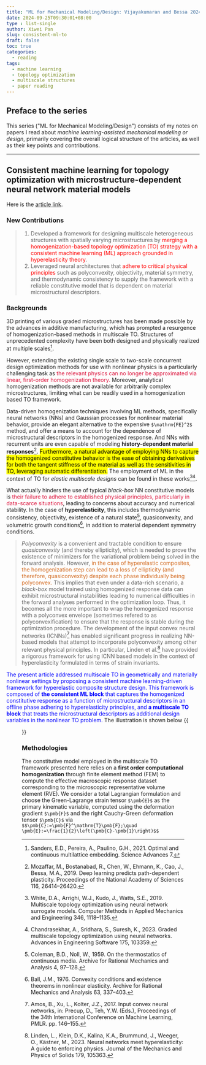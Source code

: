 ```yaml
---
title: "ML for Mechanical Modeling/Design: Vijayakumaran and Bessa 2024"
date: 2024-09-25T09:30:01+08:00
type : list-single
author: Xiwei Pan
slug: consistent-ml-to
draft: false
toc: true
categories:
  - reading
tags:
  - machine learning
  - topology optimization
  - multiscale structures
  - paper reading
---
```

## Preface to the series
This series ("ML for Mechanical Modeling/Design") consists of my notes on papers I read about *machine learning-assisted mechanical modeling or design*, primarily covering the overall logical structure of the articles, as well as their key points and contributions.

---

## Consistent machine learning for topology optimization with microstructure-dependent neural network material models

Here is the [<i class="fa fa-external-link" aria-hidden="true"></i> article link](https://arxiv.org/abs/2408.13843).

### New Contributions
> 1. Developed a framework for designing multiscale heterogeneous structures with spatially varying microstructures by <font color=Red>merging a homogenization-based topology optimization (TO) strategy with a consistent machine learning (ML) approach grounded in hyperelasticity theory</font>.
> 2. Leveraged neural architectures that <font color=Red>adhere to critical physical principles</font> such as polyconvexity, objectivity, material symmetry, and thermodynamic consistency to supply the framework with a reliable constitutive model that is dependent on material microstructural descriptors.

### Backgrounds
3D printing of various graded microstructures has been made possible by the advances in additive manufacturing, which has prompted a resurgence of homogenization-based methods in multiscale TO. Structures of unprecedented complexity have been both designed and physically realized at multiple scales[^1].

However, extending the existing single scale to two-scale concurrent design optimization methods for use with nonlinear physics is a particularly challenging task as <font color=Crimson>the relevant physics can no longer be approximated via linear, first-order homogenization theory.</font> Moreover, analytical homogenization methods are not available for arbitrarily complex microstructures, limiting what can be readily used in a homogenization based TO framework.

Data-driven homogenization techniques involving ML methods, specifically neural networks (NNs) and Gaussian processes for nonlinear material behavior, provide an elegant alternative to the expensive `$\mathrm{FE}^2$` method, and offer a means to account for the dependence of microstructural descriptors in the homogenized response. And NNs with recurrent units are even capable of modeling **history-dependent material responses**[^2]. <mark>Furthermore, a natural advantage of employing NNs to capture the homogenized constitutive behavior is the ease of obtaining derivatives for both the tangent stiffness of the material as well as the sensitivities in TO, leveraging automatic differentiation.</mark> The employment of ML in the context of TO for *elastic multiscale designs* can be found in these works[^3][^4].

What actually hinders the use of typical *black-box* NN constitutive models is <font color=Crimson>their failure to adhere to established physical principles, particularly in data-scarce situations</font>, leading to concerns about accuracy and numerical stability. In the case of **hyperelasticity**, this includes thermodynamic consistency, objectivity, existence of a natural state[^5], quasiconvexity, and volumetric growth conditions[^6], in addition to material dependent symmetry conditions.

> *Polyconvexity* is a convenient and tractable condition to ensure *quasiconvexity* (and thereby ellipticity), which is needed to prove the existence of minimizers for the variational problem being solved in the forward analysis. However, <font color=Chocolate>in the case of hyperelastic composites, the homogenization step can lead to a loss of ellipticity (and therefore, quasiconvexity) despite each phase individually being polyconvex.</font> This implies that even under a data-rich scenario, a *black-box* model trained using homogenized response data can exhibit microstructural instabilities leading to numerical difficulties in the forward analyses performed in the optimization loop. Thus, it becomes all the more important to wrap the homogenized response with a polyconvex envelope (sometimes refered to as polyconvexification) to ensure that the response is stable during the optimization procedure. The development of the input convex neural networks (ICNNs)[^7] has enabled significant progress in realizing NN-based models that attempt to incorporate polyconvexity among other relevant physical principles. In particular, Linden et al.[^8] have provided a rigorous framework for using ICNN based models in the context of hyperelasticity formulated in terms of strain invariants.


<font color=Blue>The present article addressed multiscale TO in geometrically and materially nonlinear settings by proposing a consistent machine learning-driven framework for hyperelastic composite structure design. This framework is composed of **the consistent ML block** that captures the homogenized constitutive response as a function of microstructural descriptors in an offline phase adhering to hyperelasticity principles, and **a multiscale TO block** that treats the microstructural descriptors as additional design variables in the nonlinear TO problem.</font> The illustration is shown below <i class="fa fa-level-down" aria-hidden="true"></i>
{{<figure src="/figures/blogFigs/ml_assisted/consistent_bessa1.png" caption="Figure 1: An overview of the proposed consistent machine learning-driven topology optimization framework for multiscale hyperelastic structures" width="800">}}

### Methodologies
The constitutive model employed in the multiscale TO framework presented here relies on a **first order computational homogenization** through finite element method (FEM) to compute the effective macroscopic response dataset corresponding to the microscopic representative volume element (RVE). We consider a total Lagrangian formulation and choose the Green-Lagrange strain tensor `$\pmb{E}$` as the primary kinematic variable, computed using the deformation gradient `$\pmb{F}$` and the right Cauchy-Green deformation tensor `$\pmb{C}$` via
`$$\pmb{C}:=\pmb{F}^\mathrm{T}\pmb{F};\quad \pmb{E}:=\frac{1}{2}\left(\pmb{C}-\pmb{1}\right)$$`


[^1]: Sanders, E.D., Pereira, A., Paulino, G.H., 2021. Optimal and continuous multilattice embedding. Science Advances 7.
[^2]: Mozaffar, M., Bostanabad, R., Chen, W., Ehmann, K., Cao, J., Bessa, M.A., 2019. Deep learning predicts path-dependent plasticity. Proceedings of the National Academy of Sciences 116, 26414–26420.
[^3]: White, D.A., Arrighi, W.J., Kudo, J., Watts, S.E., 2019. Multiscale topology optimization using neural network surrogate models. Computer Methods in Applied Mechanics and Engineering 346, 1118–1135.
[^4]: Chandrasekhar, A., Sridhara, S., Suresh, K., 2023. Graded multiscale topology optimization using neural networks. Advances in Engineering Software 175, 103359.
[^5]: Coleman, B.D., Noll, W., 1959. On the thermostatics of continuous media. Archive for Rational Mechanics and Analysis 4, 97–128.
[^6]: Ball, J.M., 1976. Convexity conditions and existence theorems in nonlinear elasticity. Archive for Rational Mechanics and Analysis 63, 337–403.
[^7]: Amos, B., Xu, L., Kolter, J.Z., 2017. Input convex neural networks, in: Precup, D., Teh, Y.W. (Eds.), Proceedings of the 34th International Conference on Machine Learning, PMLR. pp. 146–155.
[^8]: Linden, L., Klein, D.K., Kalina, K.A., Brummund, J., Weeger, O., Kästner, M., 2023. Neural networks meet hyperelasticity: A guide to enforcing physics. Journal of the Mechanics and Physics of Solids 179, 105363.